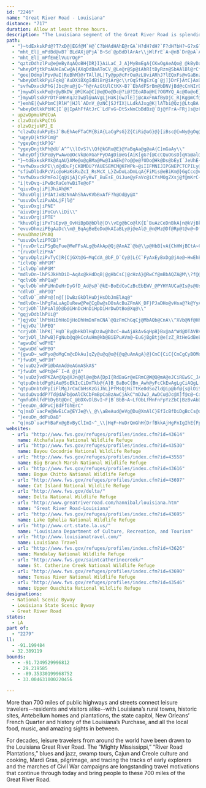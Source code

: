 ```yaml
---
id: "2246"
name: "Great River Road - Louisiana"
distance: "717"
duration: Allow at least three hours.
description: "The Louisiana segment of the Great River Road is splendid for its wildlife, beaches, and historic homes."
path:
  - "}~tdExkskPd@?T?xD@|EGf@M`H@`C?bHAdHAhE@rGA`H?dH?dH?`F?dH?bH?~G?xG?dH?bH?hQ?rBAH?`H?dH?`H?~G?h@?bA?jDB`BPL@fBVj@Nr@Vt@Zl@Vj@^jFdD~FpD|ExCnFdDvFnDxFnD|FrDbGrDdGtDhFbDt@d@xEpCtBnAlFfDjGzDzGbE`HjE`HnEnBnAXNrEtCtFjDbHjE~GfEbHjEv@d@r@d@pD|BxCfB`DpBhDrBpEnCtGdErAx@dCnAbDrApDjAdBd@`Dx@fC^TBxC`@rBNfBHvBD~C?dCG|BMP?pDShDYZGzBc@fEiAd@O~GiCdHmChI}CdHmC|GiCbHmCbHkCdHmCbHmCdHmC~GkCbHkCnEeBbHmCbHkC~B}@|FyBbE}AtBy@`E}A`HiCbHoC`HkCbHmCbHmCdHmCjGaCp@WbHkC`HiCpGaCfF{AxBg@hCc@dD[fDUrBIdCCdGFpDRrG~@dB\\pAZrA\\jA\\bDjAhAb@xAn@x@d@nEzBbHtDbHtD|DrBfAh@zGnD~GrD|GnD`HrDdHtD`HrD|GnD~Az@FBrCxAtGlDlCxAp@ZxGnDhFnCl@Z~GnDzGnD|GpDzGnD`HrDzC~ApDfBhGhD`HnDbHrDbHtDnBdA|BjAbHrDbHrDfHvDbHrDZNnAf@n@V`AT|@Rj@Fn@FdAF~A?dHUdHWbHYbHWfHWdHWdHYdHWdHWbHWdHUbHW~@Et@EdHU~@EvFMbH?nF?tCClFc@pCe@`oA_UhCWtCD|CX|@VnVdHr@TdxCdy@zLxC|uC`h@vw@~Mh~Brb@`Hx@xEPh}DsArvD}@fUSz`@GzGX`Ev@nEhAfuGrpBpsBzn@nE`D~AfBz@xAzExJ`k@bmA|DdGbCfC`BlArCbBzS|KdbCloAjC`BbBvAdAfAhAxA|AfCvr@rwAdWl`@pc@bp@fLrQlBtBfD~BlYhOzClBt}EjgCtu@v`@fJfFxJzE|w@ta@jf@xWf\\tPtDxBjD~B|BzBzE`Gp_@xg@pApBxFhKbnAfqCpZns@jGfNpSxb@hv@|dBpMrXfw@ntAhJzOlDxG|NdWtfEpnHhApBf@tBrB|FnE_BjD_AzAYjDWp@UnA?vVz@~fBjDtIXxjAlBtKTpFZxHz@nFlA`ErAjHpCvS`JlUpJhKhE|EpBrU|JxBz@d@D`@Pdb@hQvH`CrFdAfGr@lWd@riBlB~EJb@JfBEf@KlEyDpEmFfG{GdCaDd@kAtPcy@|Kuj@hAwEdBcFfZst@lAoD|EaLfDgFhV{YjDuDdXs[`C_DnQgTtd@wl@rBeDtEmJrDsIpLyVtAsDfBsGdGeY`Pyr@x@sDx@oFt@gJGk@zAcOf@gIp@oH|F{s@dEwb@rCm^|@cJ`AkHbCuMpSy_APSlAeFp@qB|AoC"
  - "mht_El|_mPdBd@vB?`BLdAXj@PjA`B~Sd`@pBdDlArAr\\jWlFrE`A~@nB`Dr@pA`AtC`@|Aj@`DtEr^pLveArD|YfAzH~DpUJdA?tHO~[J~Hd@vSj@xHlEng@VjCx@dErSr~@hBxGxHjUrGzSdBzMhCnOj@xBdIvOtF~JrGlKhF|HhAjA~X`Q`IpE`Bd@bYd@hAAbCc@z`@oKtEgAdCWnkBxDn|@~B`BRl@X|sEhhD|wErjD^b@Vr@`AlE\\n@~@x@~GlE~HjEvHfDjGxB|GtBpKhCrCf@xIlAjIx@vbJlc@`Eb@vKrBbItCxLrGjyBb}Abj@v_@tDtCvS|NvpCjnBz@dAjChJpA~AjPrOVr@lBhMPl@~TtSzCfDrBrAr\\x[jSlRtClAhB\\bZ`BhjA~FzGRlE_@tS_FxRaEbBq@xB_Bx@{@tYgf@xOcWdAeAxeA}|@lw@go@hEuF^Wp@Mps@jB`MhDj@HR@n[dA|EjAjBdAl@FlFc@dABzCr@zI@nEMbE[z@?`E^pAO`FcA~MwBnEmA|AYbCSdASdIsCrVwGvAy@xBgDl@Yr]mElC_AfAGd@Fl@V|AdBdAxApPlSjPlNzEjCpE`EtA`A~LxFtBp@vDl@`B`@|An@rCzAhDx@rMxBhL`CvHd@`X`FzAPtB?fGS|HKr]qBvIaAlIqB~NwExJkCpB{@jZuRhAWnIg@`Fk@pA_@ts@q\\hAs@|AsAn[y\\nAy@bBo@lBYhCD`_@fItD?dB_@zAo@xAoAtAiBXq@|Ki^zBeNxAgExl@ekAjCyFvN_YjHoUxAuCbD_EbCmBxCqAlCu@bBUdDIhCFrBXnCr@f\\~J`BThBB~AQ|Ae@nBkA`BgBn@mApVo{@hAuCz@sAxAyA|A_AzBq@bCGzCRtAj@lBxAbf@`i@jCpBnHtE`BpA~AfBjCrFrBrCfi@jl@bThRhApAbB`Cpg@hcA|BtDlFtHhBxC`J~RzJjR`A~Cje@zzBhBnKh@zEVxENfJs@|{@c@tFa@xC}FbXItAD~ABl@f@xBh@pAlAdBph@hl@zz@daAfg@rj@fMhOjBfC`BpClEfJxAzExr@dpCz@`CpAxB|@dAvBdBvBtApB~@pBr@rBf@lBXzCNzBIlC[xOgDrGeBzf@cOdDq@hAGbC?zHXrAL`S~HnDt@|Fv@rBDpBI`He@pVuCdARb@d@|KiM~@sAhRwa@dAmDhAeGjEsZpA{Kj@kHTcA`AwBlBmBhAm@pAe@`BS`FWnC^lN[rDk@bDw@fmGumBtEmBpJyGnE{BdIeBdU{CjKeCj\\gKnJqDzEwBhIkEt_DqhBt_DaiBhMkGxUgJlKgFxfBkcAfb@qU|u@gc@pKsGzrByjAnJiGfOuL`JwGvWiOtPcJzW}Ofs@oa@xB_BrBcBtE}EbBsBxEcInByEzB{Gv@_DbBmJ`Fam@zXenDmFyA{_AyRiA_@aAo@q@u@eAkCgTex@oGk[kDyNUuASaEFoBP{ApAgG`CwO\\qDR{GGaLNsD~B_WWuYNeEdAwFV_EBgBWsOt@kSRsJFwVdAoq@KqBa@cDKcBW}NJ_BpAaJFeASkBgCeMK_BFeBRyAlDqORwBoBcn@aGso@SuAu@}CgXa_AUwAHyAt@gAjB}@Cg@}Aw@y@aAw@mBSgBNaY]oMiCun@i@eC[g@}@eAcIaC{CmAq@_@aA_Au@qAyNg\\ka@qk@aEkLeAiC}@oA"
  - "mht_El|_mPfEmElVuUrOgP"
  - "qztzDdhzlPu@e@eByAqAQoBH{DR}I}AiLaC_J_A}MyBmEgA{CKwOgAeAQo@_@kByDa@a@k@W}c@aEq@Y_@g@}@sBqEaNaBqGq^}hA_@ZaRrIyAz@{ApAiAvAgCtEqJaLaEsFc@Y_@Eu@P"
  - "wheyDfjtkPoAUeEaCw@A{AXqDdBaAToCV_@Le@r@Sp@iAhR[tByRzn@SbAAlBl@rCfZpv@hk@`{BpCbH`Qp`@vIhT~Hbp@HrAY~Jo@va@q@vPOjAmJxf@mAlEy@tBoOhXgDfEqRtRyCfCuXnNwDxAsGzA}WdGuBJ{Hk@iOaBkAy@eFqGaAu@c@KqIWsENm@Q}DmH_@[m@K_DQiM?qJx@gBSkDkAmBSaE\\iEn@yCJeKw@a^sBsDsAsBg@{DKgCaBwCsAmDgCqAq@eCCoA[yMaJiC{BaHeF_AyAcAsCc@q@}@m@c@EoO~@eK^cArA_@lAkEbeA]~EiQbn@kLtg@}BxKOzAq@`P_@lCq@rCm@~@}ArA{\\bReDjAcMxAkCj@yC`@uPrAcRx@uG{@gCk@mGs@mh@sHeNyBuQuBeSmDkNcBuPmHmD[eBs@gk@_J_SiEoWeEyPyB{LsDiASo@@y@JkBpA_c@f^}b@v]mBbCc]ds@{LvUtLrB`Dp@ZPt@fAjBtG`@x@p@l@jXrO~BxAzKtJxQfOpAd@rDFh@J`Aj@hKtKvElFb`@|e@`[dk@xHnPv@lAnE~DzQlNvFnI|ArArGfC~GrDl@PpIfAlA\\xJjHhIdH|DfFtEnIbDxKhAzFlEvXt@zGb@xIl@jYn@tk@OlDmAdMCbMWnRKrBmAzRkBdVcCr_@O|Am@dD_EhOHPLLJDkBtByEtKiF`L{ClHmQxf@qFhPcBrFu@fE_@jDo@nKuBpRmB`NmEpY_@rD?fEVrFGxB_@zCmFzSgQnx@gB`FeCnFmKbQuErFuIlIiFpDwGbDyNrGcTjImDz@yJ~AsSfBkRvBoRlAiDE{NaCqFyAuByAqDwDoA{@mYeH{L_EyCmAyMgEeE_CkCiBsGeGiJoH}JsHwKyKaGcIyPoRsH_IkLwKcIoJiDeF_K{TgP__@yIqTuAyEi@eCsCeO}J}WaAaDy@kDs@sEmBaPiDaO[oDEyBWgGyAqU]mHFiQ_@y^BqCbCwS|@gJp@{EhAwErImWfBgGb@kAjByHpIeWxFoRdEaMxD}M~@cEt@aEd@gG`AsG^iBlAgEX}BrAwSd@{OCoEOyHi@aPo@wIsBoO_EsPoB_HuAcDuLiVy@_Cc@mDkGX}AY}@_@iFiEcCuAwCaAqIeBmAi@{@w@qBgDcBwAmBi@yE}@y@?epA~IkDH{OvCiWhFkG|Acm@bTor@|YiVpSmo@pbAoA`CcArCuNxd@WlAK|A}@jXBfB`@vDlCvP?~Ac@~@"
  - "goe|DdmplPpv@aI|ReBhM}@rTAll@L|Ty@pp@cFrOu@zLUviARhJ?lEQxFs@vGaBnz@kZxSeIjEoA`HcBpEm@vFS~GRhF~@xIlCd[fO|MnHpDxArDfA|F|@|DP`h@OhFd@dGrAzDhAvDbBrG~DrC`CtI`JvStS|KtLxGrGh[h\\nDhDlDlCpHlDxoAhe@|KtFlKbHzHrGnEpEfMbNb[d^fIlLhAnAvBdB`Bv@xAd@`If@zUrBjLp@dAWlV~BbHnA`NjDfDXjDJrAEpWgE|DSdCFdFp@hXhHpFx@~FLhJUrLMrBFtCR~I~CpALlAAfBSlq@sMzDgAdEwB`m@o`@ZIjFmDjBaB`FsF"
  - "wbeyDdlkkPyLFqk@`AuDXiBXgIdBiBr@iAr@c\\rOqSfKgEzCg`@j]}DrF}AtC}AxDe@dB{@fFe@nDe@vGUlDOnJ^`a@FfMMlA}@bCo@z@kAr@oA^eHrA}IfEeKpFaHrEqc@|T}KbEob@dTk~BxaAiIrC{KtEkhP`bHgMrFgf@nY_ExB{Al@iE`AenFvh@uF`@ej@zF_|AbO_C\\qBf@cBv@}A~@uAfAoCfDsBfEm@jBiAzHk@rF_Hju@_AvEcBxE_BzCiA~AiD~CsC|AG?m\\`RsBlAyDxCuErFyL|RsB~EqArFsInf@u@rDaClGsAlCmBdCqEnEmOzLsBnCcBhDkQpe@mMj^u@`Bei@bxAkB~Gg@lCY`DuGveAeBjWYbIOzKJb@CdDOvBqAbHyA`EaAxAkG`H"
  - "svfwDxvckPhG|Jbc@nu@jQ~^h@rAzGtUlCtKX~B?`EbAdFSrBm@bDNVjBd@cCnNIrDQ`BaD`M_C`HmK|XYd@cIrIi_@j_@yFvDoBbBsJ|Mq@x@y@j@mVfKaAX{WnAcC_@}DaBcA[aAKwGLgCG}m@yBgAIaAS}@a@eBsAe]_[yYia@y@s@eBy@mIyB_Ae@oMcN{VuXqAiCq@wCq@qJOqA_@eA{IiPoD{Fq@y@y@k@gCs@}@e@s@w@uRmXi@cASiAGeDIm@o@eBoLuOeEoLaGsKeCoDoYq[yIaH{K{HgHcG{CwBuD}BaAYgAKgADeCl@aCbAy@j@iBlBaa@ti@gJ`PwWrh@qAtCgKde@[~CeGdeAgE~UuDbRGv@RzDTlAz@pC`@hCt@fh@?p@M~@eAlCW~@[dBGjAZ|XlAbs@FtH\\fPBnFFda@OjU{A`Wg@zDaEpQo@nAsCrDqAhDwG~\\g@dBqFzOoLjX{B~DoHzKCP@LBLFLj@x@rBhD"
  - "}mywDlsxkPe@r@yBkDW_@M]Ka@C]@e@De@Dc@?i@?IEoADa@H[?OGMYQ_Ac@Oa@oE}gAsC{F]e@cAi@SDWJYNKHMD[AMCqAu@"
  - "}mywDlsxkPrDtFoHnKqJzIw@l@uAVgLjHaK|GwJlE]j@cAxFmAfByDjC_R|Kg@mCf@sEsAe@oCM{@aC{D]eJmAw@D{C`AmDr@uG\\{@CkCu@i]sNm@g@u@gA{FuK}]gm@i@cBo@gGaA{BmEgF_BkAu@_@sB_@u@GqBF_Dx@iQjHsq@~WyAp@cAz@eBdCq@`Cu@fJi@|ByOtf@mBnEuZ~g@_CvBsW~Q{Bv@yQ~Cqc@nDoWm@wQ_C_MgBwAe@cc@cVaZoOqPsHiLuFiY}TyMmOyQaKiNoLqN{IgDiE{BuBmWeOiMeKeKqGaAw@{DsEmGuEgGyFsQ}M_JwFeG{CsAe@qUb{@{k@_`@sAgAsD}D_CiBcd@wZcDqAgCm@_QqBmGo@cCEqBHeCd@kOdF{@LuDX{GJGeA~BMa@wVUoSgWdAgD@aDUcDo@SHGTTjN}cArC[aNoBq@{Ce@eJk@_ZmAmImBqMgAcEEq^r@gFd@gq@jAcCn@iJrDiAJeAG{KsE}A]sYb@y@XmBxDm@z@k@^{Af@kC\\oFKaFR_Gg@"
  - "}emhE|{wkPbmC|RlH^|HJl`ADnV_@zNC|SJfIX|LLdkAJxg@K|lATbi@Qzj@LtqBA|HK~Ok@bGGdx@Fdh@G|Ge@`GaA|DiAnCsAno@k`@x@a@rCk@xBGxAL|A^~Av@lDnCzKhJdBpAlBjAdI~ChEnAlCl@pFp@hHBrXeAzD]rCa@jDs@~FeBfZuJbQqH~C}AdBoAjJcI~JyJhGaFzCoCtCqDbFyHjHcJpBuCpAsC|C_K`IuS|FeSr@}C|BeS~A_I~BuJ~@uIzG}b@|FoOzKm_@rBoGpGeQhBmEnSbGbQnEt`@nLfFpAtOtL|ChCbCt@~ALxCKjFsAtAWpJAjnDfCpyApAjfC`Bza@j@ncDlBbHPz@@pBFh@?d@@rE`@`\\zFfCPz@ErBYnLqDdB_@rCSvC?laAdA|f@RbOPh}BzAhf@d@xs@f@H?dHHbHDvDBdHH~B@z@BxGDbHFdHD|GFdHFfA@tB@`HDbHFzGDbHF`HF~GD|FD`GFvGDnGD`HDbC@pGFtGD|GFzGF|GD~GFv@@bHAT?H?jCGnCId@Cx@EbHg@\\C|AOTCjC]PADA|@Oj@It@KXG|AWbB[z@UrFoAdHiBbHiBdHiBdHiBrEmAxGeB`HiBdHkB~GgBpCu@vGiBnB_@nAQbAKhAGd@AxEEn@Cx@Gn@GpAYvGqBXGr@[LOLUfDoB`DkBhB_AXMr@Wz@[j@Q~Aa@dH{AvBg@bHiBxGgBbHiB`Co@t@SzGeB`HgBjCq@|GgB`HgBbCo@phEmhAd[uHvvBoj@zFeA`K_C`j@qNjB]rEY~DJnCXjCj@~CfAjDjBzEbE~c@bc@pGzFxgAreA~{@vy@jDrCld@|UvInE@FpE`E~@fAvAdCFJtA~AZZXT\\Tf@Z^Tx@f@nBfA~I~ElGzCpZfPpD~Br@\\v@`@d@\\rDlBjDnBzDdBTL`@b@DF`DlHfB`EtC`GdArB|AzBvB~BrC`EjDvFl@nAx@hAXR~@@`HJpBBrBBjEBn@AtGBd@@dBCpCAR?^?hD@hGA"
  - "wbeyDdlkkPbHC|I`@|IpAhFfAtJrC`LdFvG~DtSxNnCbBdBz@`Bj@fFrA~FRj]s@zCJbD^vLrCpDZxCJdY_AnPYt\\_AzEa@lJmBnDe@tBJhATf@P|@x@|AxB|@rC`BrHp@fI`@t]S~@Uj@gAdBUb@GVEVFx@FPDfEPhPFTDhDOn@EPKVOLILITER?RFPFVHNH\\@XCj@Gl@Mb@On@ABKf@CX@^D\\H`@Jz@Ft@TDZPl@b@dFStKURbN_JRp@xG|UzAbGNjQc@jE_@T@pA?tACnDA`@?`@Ar@GPEf@KJCpAGnAERAJEFGNMJWDe@IWCoDfUYf@MfCsCl@_@n@E~KEd}@xCzCE`G}@fCInt@y@dEi@nC{@h@YrEeA|G@RJtDEzCSfDm@tD_BvNiJsLh|A~LtErIdCzWvMdIzFvMfKxe@pa@vSpXp`@pd@zCxCf\\jR`GzDfHjF`[dRzC|A`TtGnCv@zCTpKVxLzAfCJ~BS~Ds@~A_@tCeA`CyArKuKx@sA^mA^_Dk@__@q@mIAmCVcLyA{a@o@yLLwYe@sDuMus@g@aG?gYpBcoAnBwSrCg^`@{CtD}KxKwZ^sC|@{M\\_DR{@pTsx@bKqYfBaDr@y@tM}ShAkAZSx@QrBA`AKbAY~@e@~KiIjPyIzAeAz@_Bp@gBfAeAfSsE|]jAbAJlR`HbI~DlFxBxAhAjTh[fR~e@GP?r@RrD`GrYTpANzCSpCeA|GUxEgA|u@RtLk@|e@MdBuL`z@Gj@?jAdFnf@^bC^zAzCzJlAlJd@~BbDzG^pAzPx}Ah@xDnKtWpEpIpA~AfCvAxBf@vCBlEw@tDaBdQmKdAy@|AkBdNiRn@gAtTqf@"
  - upzwDpmukPdCuA
  - clzwDzdukPqCtG
  - olzwDzjukPJ_E
  - "clzwDzdukPpEsJ`BuEhAeFTaCM{BiA{LaCgPsG}Z{CiRi@aG}@}[iBsc@[wNy@gOq@{PEcRVqQNwCr@}FrGo[xI_^F_Cq@yEOaCFqA`@}Cj@_DnQef@fBuFd\\smAtTmk@zIkSrNoZbHgL`BaC|DyEdOiPrC_CvF_EfGoCvHaCnQsE~I_DjCCp^jBjCp@`HxCv^dWhCdCnDnEpIlJ`BxAhAf@fCh@`B?pBW~@WFvAoBxDOj@?rAv@|N`@rBbJzNvd@hq@`HrJbQbXxH|K|@~@bUvQfb@b`@fBpAtPnH|c@|QzThKv@PlCJlInE`A\\dKp@tMTzBM|PuGdLyEnDkB|BkBfAmArGuMVmA@_Aa@oE{CyP[gAkG{GgBeCiDiHcCmGo@c@qAUm@e@eEoMmAyC_^ao@{GgLaGaHy@sA_AcB"
  - "ugeyD|ktkPCm@"
  - "ygeyDnjtkP]G"
  - "ygeyDnjtkPh@dU`A^^\\lOvS?\\Qf@kGRu@E}@YaBqAa@g@aA{C]mGaAy\\"
  - "wheyDfjtkPe@yPwAwo@OcVk@oXGaFPyDAgDi@eG{AiK[gG?{@CcCQuOGsD]qVa@al@x@oNZsAZs@r@cArCsAhHiALG"
  - "}~tdExkskPAk@AqAU}AMe@o@gBMa@Mw@IaAEk@?o@@e@?UDo@Hk@Ds@bEyI`JeUhE{LlCmIvD}MxC{Lh_@ccBfDoP|d@}uBdH}Y~b@gpBfEcRbHaXvEiOnFmOp}Ac|D`[qv@dK{WxDmM`BcGjAuFlCsNn@_FnAqLj\\}sD~Duf@zC_]fOu~Al@aMpF_v@dAyLzYk_E^aRAsFOiGaDeh@}C_a@i@_K_@_RK_NJuLXqIt@sLlA{LfByL~B{LlE_Qv@mCpDgJrSwf@"
  - "svfwDxvckPE\\d@dDuFjCKBMDU?YAUESEMCM@KFWPk~@iIIFMNIJIPGNEPCTCPILy@n@E|B@\\"
  - "sfiwDlbdkPcVic@oHaKsRuZcI_RsMcX_L}ZwDoLaDmLqA{FiMis@eBiKm@}GgCcc@c@eI?gABsCx@uTfAeSPcBr@yEd@}CDa@BIDg@BcA?o@As@EaAi@yH?kA?a@FoCRyHHoCHkDJgBr@kM^mGRsCJgAP{AjC{Np@mBn\\ov@|Wgm@fCoEtS}TnNoQtGgJfBuChEsEjCmBpFwC~e@kTph@_`@zQeNlMiKxPcMvHwDhPgHjKgFhAs@jEmDtPoRdA_AhAs@`Aa@dAQtBMvO`@pDMjPsBhAEv@@~AVvKzCjLjA|EVl_@?hETbCv@xAx@|_@|VlTbOzDrDzb@`f@fBbBzA`AnBj@tCPvDK`B]~By@hAo@lAiAfGiH`AaBf@cAt@iCb@eDl@}UdB}Q^yR?iGOaJVmDdDc[v@gFfH}u@nM}bAzDk]PyCGcCuAsUm@yBeBsBsBeAeAM_CDmK~@gEJoWeAoI?sBSiU_E_IyAkBk@uBaAqA{@{@]cD[w@UgFaDsF{DeB_DmFcLiAkBu@gA}L_OeA{BUeB@yYYeE?mAl@yEvAoSZ_CbBkJ|A_IfB{Fb@eAtBwEJYLe@Dc@@QAMEo@|@Sj@O~AmAtEsGv@aBx@kCt@mA~MyMpA{@nImElZsPpBu@nG_BhEgC~BeA`GqA|HuAxVqA`Q_Dt_@{E`T_EzBMfD^rCKpOuB"
  - "svfwDxvckPmFoJ{q@ijA}CyFyKwT_BuEsE_OiJue@yFaVc@iCYsMOgZXsj@f@mKrC{d@l@yM|Cqb@PgHDyWPeJVqEv@kCrC{HvBaFzCqGrGuLnN_VtEgHxJ_NbJgLjL_NpK_NtO}OrBkBhIgGd^y[fAq@dXuMft@{g@t[sLhCa@n@FpAp@~C~D~HvLpI`RjSvT|AlBnJzQ~AjCxBbCpFrDtIxLlEhEbCrClExGpV`T|P`KfBtAhD`E`Aj@~L~Elc@pKhBJxTBvAn@b@v@^lAfNnl@`JeSxA{Dt@iCfDqOdZuzAxOk|@~EwZbDaPlDcUlB}Sh@sDp@yCnIkWwIm@eIQgDkAsJmFaAmAm@yBGs@HuBZkAxAgDtDmL@_@jDiK`F_MvB{`@^}AhAaBNm@lFyg@x@mNx@oGZ{Dx@}USkAe@mAKs@ReLKoHg@qE_BeKcEsKwAeGg@sAiAyBoC}DaMyNk@{B_BuKm@qAw@q@q\\eLwA]}AMuCRwHfCmB\\ou@fCeCY}Ak@mQ{JiAy@k@q@m@iAcD{NUcAKiCPqB|EiVv@mCdAmB|NiOdCkB|R}LhKaFdC_AbVqEvM_Bv\\iDxRyAlWwC|_@eI"
  - "i|tvDvq~iPwBcRaCeYwBiTe@oF"
  - "qiuvDxg|iP|JhiAh@K"
  - "khuvDlg|iPdAtJxBzNnAhShAvKVbBxAfF?h@Od@y@X"
  - "usuvDvlziPvAbLjF|l@"
  - "qiuvDxg|iPNE"
  - "aiuvDrg|iPoCu\\iDi\\"
  - "aiuvDrg|iPTE"
  - "khuvDlg|iPxTsEpv@_OvHiBpB@bDl@|D\\vEg@bCo@lK{E`BuAzCeDnBkA|n@kVjBkA`A_AnPsThNgUhEcIp@yBxMun@hC{V?sDWqCgB}NaAuFeEs^UyFEsNo@qJEcBxDmi@MiC_@kCGyAT_C|AoJ|IoYx@aCd@aA`AqAn@g@bQkLdB_AnI}C`IwAbJmBlZoHtOgF~GwAbO{BdY_Ffj@{IjDYdD^`C`A|GrDnBd@rCDbMm@|De@tEqA~BaAhImF~CaBpFw@vOyAjg@oFh[qBnFLjLyBfHiE~GwCrIuCjW{J`MyDpAk@~Q}MfB_BbCyDlMm`@b@}BT{AFsDOmJMsCKgAi@kBe@_AqJoOsGeUw@kBy@gAqb@qd@gA{AmNiVkSw\\uD{FyC{D{JeLi@a@aB]mESwBg@}@k@aFcGgE_GkC_H{EuKs@gAoE{Dm@y@oHgOc@q@kCyAy@oA}AqDOmIBoIZoJWsLGk@{AsBWi@s@aPYgLlAwV`AmLbD_]dEi\\~C_Y_@sEFaBj@aG|@sFgDaQoC}ReNi`@c@iBaAeJ[{AaKcTMeA\\mEO_AsL}WeGaMyUcp@kImQsAoCqHyMaAg@kBKu@Sk@e@qJwOcSiWmG}KcLiRuGwJwBaEaPwXu@sBu@{DcBeEuPs[qEkGaAgBsBkG"
  - "evuvDhmziPEgAaDc\\m@_BqAgBeEeDo@kAIaBLy@j@eAl@_@n@Mz@Df@Rp@t@v@~DfArIhE~`@??"
  - evuvDhmziPnAQ
  - "usuvDvlziPTCB?"
  - "{ruvDrlziPSgBqFue@MeFFsALg@bAkAp@Qj@AnAZ`@b@\\p@HbB[vA{ChHWjBCtA~Cb^"
  - "{ruvDrlziPHA"
  - "qruvDplziPvTyC|R{CjGXt@G~MqCdA_@bF_D`Cy@|L{C`FyAxEyBxDg@jAe@~HwEhBsAjUmTjCqCpAsBpAmCvRgc@fCqCRg@^_AhA_FtAuLX_ERiHN_JF_Rs@eHu@wR_Dsa@}@oXJgClAiLbDePhDaKdCcGd@yCZy@xSc^VaAFw@]uFF_@\\e@`T}RtNaM~FmIpAs@trAm`@h|@sK~ES~B?do@_Fpt@oLtKsAlRm@hMs@fH}@|UiAzMwAzSmDjBs@lAy@z@yAfC_JrBiFl@wEFsAqAeKe@_Bk@qA}CuF}E{LkC_FmAqByM_QSeAIsALgEKeAaAeB{Zyb@wImLoTqV{EmDs@{@wYki@o@_AcF{EuAaCg@qB_AiXiC_Sm@qAiEmCq@sAOq@_D_t@u@qbAwCuUKuCf@c~@PaFxF{RJeCeA}JFiBrKad@FaAMyBm@gBgPo[mNqYaDmHeAkBkC{CcEaG_LuTeOcYyKeRuXyg@yQ_\\ui@i_AeEiIuMsY"
  - "iclvDp`mhPGM"
  - "iclvDp`mhPGM"
  - "mdlvDn~lhPSJkHhDiD~AqAx@kHdDqB|@gHbCsC|@cHzA}@RwCf@mBbAQZA@M\\?f@@LD^b@nA^Lx@`@bA^f@Hh@@PCNE^OxE}EpC{BlEeCjE_Cz@_@hHwDpDkBjHsDzC{A"
  - "qclvDb`mhPQa@"
  - "qclvDb`mhPiHnDeHrDyGfD_Ad@s@`@kE~BoEdCoCzBcEbEWV_@PYHYAUCa@Is@s@Us@Ak@Bk@^s@`@]`B}@DALEhDm@~Bg@bHqCxEoBfHgD`Bw@pAw@fHgDhD_BXO"
  - "cdlvD`_mhPIQ"
  - "cdlvD`_mhPn@[n@[|DwBzGkDlHuDjHsDbJmElAq@"
  - "mdlvDn~lhPgFaLuAgDuRew@Pe@IgBw@sDOsAcBuZFmAK_DF}PJaDHo@vHsa@?k@YyAl@gEVuJd@gDt@sBnAsBbFgHbGoJhOaQnQiRhHiPrByDb]m_@n@kARw@^gCa@iCaPwWaAiAiAs@mAY}AaAoHgL{JuScG}IcHmQcDaK_@eEQu@mBeDeAmDKy@[gA_@k@_GuQeC}IwCaGeAsDi@_CqBiNgCaS_DiYa@}DSyDiAaO`A{Qd@ih@TwIfAcL`BaInC}\\BaBKkAq@yD?_BxHcd@b@qEhAuHrEeb@XgAv@gBb@uB`Bk[DyBy@ma@iBuNgEkY]mAoEeJaT{e@cAsCcFuOiG{RmAiFmEka@GgAm@oZJcMp@yb@|@_FBg@eH{NUm@j@YhAe@rB{@pB}@nBcAfAg@dBaAjGeDvBkBhB_BvPyMz@qBl@sJ~BwIl@yA^]jKGpFEvCCt@Av@Ex@Ip@K^Kp@Sh@W~e@q]nMyIr@B~G|EzCjAhBXzI^~DJdGLrDJhHRvCHf@@dADfHPjEL\\?tSf@lb@dD~@KhAk@`JqJdA_@rB]dIo@|CDjETd@BjFZd@BtCN`@@ZC^IXKf@YRQNOVa@JWL_@lAmEn@iEx@kDpCsJh@_Bv@sAz@uCn@yCtBaMFy@Aq@UmAe@aAkFsEuB_AmA]y@IkFc@}Fi@gHm@uAKgGm@eGy@}Gy@}ASwAQcH{@sNaBsBa@{QsNmB_BqBaBwCiC{@s@_@YuFqE}DeDaBwAmC}BiAgAwCwC_HwFoFoEmHeG}AoAuAiAq@m@q@i@kAaA}GwFoDwCnVg_@ph@kw@rHgKzk@e|@fKsNzYhHfGxAh@Ll@NlAZz@PNDvBh@dAVh@HtCv@tEhAbBb@rAZxG~AnBd@RF^J`@JhCp@dCh@`@JvCt@bCh@^L`ATvFrAjAXxAb@^eBr@sCLs@Lu@VaBZqAZ_A|@{Ad@u@Pk@j@qCZgBLSDUXy@nDyHhJiN~AyHn@aBnIcP~AuBb@_@`@WVOrAi@tAi@h@[d@Y`AcAxAcBj@o@LM~IqJbBwAdBq@nWaIzCiA`By@Z]hEsBtAExU\\`PQrO[dRiA|PiBfk@mHbBcAjAoAp@iAxAuGlOcj@dEiQzJqZ\\_@lB_GbI{T?Kl@gBpBiGrFcRfU{aAxJg}@TqC?mBSgHa@mCGsA?kCZgFLiGq@aP}@oFiBgJcCeIcPy[cKiRcEsFcFmFo@]gCs@wA{@sl@sl@mByA{JaGmE_E}M}RiCeD_R_XyAsAmEqC{BiCuLiQg@_AyBmGiM}_@aJq[eBuG{@iIc@cAwBoAy@y@k@eA]qAoAk]k@qTA_DHoHXkKh@oNR{BrOapAl@wDHKDShBqNbC}OjCaT~ByIxA{En@{A`Qe]hT}c@rEuI^g@lC_BlPsL~i@m\\~CeBxAYxIk@v~@mFjDmApAmA|@qAnDuGt@wBVoBhCee@@sCWkCwF_ZeBiDuF_IeAyAAEACAC?E?C?E?GFO~CcEnBkCDKBIB_@GYwAkBhHmJ_BaCaTg[kGyH{FsKKe@eFiJkMcQmCaDwDyGcS{TwHiKqG_IsBoB{DyCqAsAkEeH{B{FmAqDuDkPuAoIg@mEuAeFsAoIGqAE{EhBqWhGaSdD{Pv@uCbDsHhAgArCmBxAs@lBw@pDa@r@W`AyAfD{DrAWdOs@zc@_DdEiGbSqW|IkMzIuN~Vm`@tFsJpD{IvTom@d@sB@kEkDsdAe@aEsBmJcEqOkBkFuIqQiJoS_OwWyAwBaBsBqd@e[_C_BCq@KWMSOMWI^qC"
  - "crjvDh`lhPoAl@}@b@iHnDcHnDiHpDiHrDwDtBo@Xq@\\"
  - "gqjvDdblhPUi@"
  - "}qjvDz`lhPbHiDhHoDjHoDhHmDnFmCNA`@QzFmChGqCj@MbAQb@CnA\\^XVb@Nf@Hh@?r@Gj@Ob@k@v@_@RYJc@DuQ`A}AHgAHiANsBd@gBr@kHnDkHrDiHnDeDbB"
  - "}qjvDz`lhPEQ"
  - "crjvDh`lhPK[`HqD`By@bHkDlHqDzAw@hDcC~AwAjAkAvGqHpB}Bx@aA^Wd@OTAVBVDVL\\\\Rb@Fd@Ap@Ml@Y`@g@d@g@\\qCbBSVmHpD_HhDgHlDeHlDkHpDcHjDQH"
  - "orjvDl_lhPwB}FgNub@q@kCcAuHm@kb@BiEPuAVm@~EuGjBgBtj@e[zZ_RtHeGdBeBd@c@xCaDtDuDdAsAjC{DxAsBdAsAjAmA`@i@f@u@j@gAzC}JfBeGT_Bb@oHVkFHeAEcBc@wEEy@Cs@HoEM_B}AqJu@yEc@mCM_AIu@M{BFeHEmCIm@WaAaPmc@oA_Dw@sAyUo[oTaVyDcEcCqCoAqAoBwBy@cA_@g@g@y@cAqBqDcJoCeHgCeGwA{C}@uB[}@a@kAs@qCqA}Ee@iBgBsGoBqHiBaIyCgNOk@Ki@E[Gy@G{@Ay@CqBOoGA{B?eAVkLN_PX_Qb@s[@mA@iA@s@Gs@K_@KWg@aAM[EQGUAYA_@?[DoAToDHaB\\eFb@aEHmALgBJiAHkAJyA`@{EHs@VsCNqAD[Lk@jA_I^wD^o@nAmAb@kA|Eyn@ZgHb@ky@w@e]Ds@|@sFLmCWgI]kD{Kah@yEoQiCwNsDwc@B{AVwA~AaENwAmAuhA@a@BUNe@FOLQPU\\QVKh@El@BlG`@nL~@|NrBra@zHdRzDdAH|FEhHc@`Ga@b@A\\@l@H^H|@Pf@Dt@BhA?n@?hAC`AClDMlMAnBO|FuAd@kAf@gCx@eAxKiG`KcFtIiFlHeFrCy@hE_FlGoH|AmA`Bg@|AKtCq@RMlDoGRWf@It@WZQVYhA_BzAwBl@_ArCgEpByCp@y@bA_APQx@y@|@eA\\g@tF_Il@_AzKcZxG}U`CgK~FeR^cANg@J_@DUBSF_@^aDRmAlEk_@l@oIN{AZaFVwFF_BRwDPgCbA{LVaDdAmM@MDo@@W@e@?u@E_AUyD?_ADcDHaDHsDB_@\\wQL{EBaA@sAFiCFqCBmA@iAN{GFmBBgBJwG?c@ReFBm@NmEJwCBkAV}IVcJFw@PaBt@gGPoANgAn@}Bj@mB|@sCj@sBVw@fAyD`@qAnAuDt@uA`BeC~@sA|A}Br@aAf@e@HGNGn@Wz@Q`E}@xDg@dJw@z\\}DdBWrE_A~@Wp@IvAOPCnH}@`MsCnAMbXtCpPiBfDq@nCS`FM`FiAvCaAbEmDhI{IpDkD~@{@ZS`B_AtBiAjF{CjCgCT[LO~BgChA}@vC{@PGVSRSHMTc@fFoL~FcN`GkNpBeEbBiCxEcIbAqBbEcMnAyDbAwCRo@Ty@n@mBhAgD`@aBd@u@hFaS`GiV?a@zC_Kj@mC|@aHlEyYHqCWuFLkB~Lyl@JoBW{DFkBnGw\\JaBJ{Yt@aFJqMMu\\oA{TZmB|@oCVkBCs@SyCq@uG}Fwc@}@iEq@kAqWw[aYg`@g@e@wLyHyR}Tog@mh@}CsDkCyDeNwTkIcS}@gA{BeBS]i@aB{Nwp@iAkE{AyD{B}KwBsIkB}MiBsNy@cLCmANyHiAk^mAsGKuAJyEhAePpAkMl@yCdEuOfF{M~CyGfMkVhIgNfHgIvKiHpEkChAe@vUqGtGkAtOyGrZaLh^}NbBg@zBQl@QtHyElAa@vCe@tAk@tJ{FlD_EfFmElAo@fC}@hKcKbBmB`B_CrCyFhBgEpAsDd@_ArB{Cd@eA\\yAlBiLVqEj@}DXyKGiLqAoM?k@Jk@vAmBNk@?q@YoDB_ATsAf@sA~B_DVu@RqAGmGo@uIq@eFkBgGc@sDBsBhBe\\FuCSgE}BmRO{Dek@ZyAVcAZwCjCg@EaAm@mAkA{AgCqB_CcCoBkCcE{LiP[YwHwKeCkAmOuMiLoOwFeHke@ui@}DoLe@s@wBeCeAsC}AgC[_A{AsJ_@gD?kARi@h@_A`K_MhAyDb@u@z@m@|@UxJYbMDj`@GfHRdBA~X_@`Xk@dG^jL}@lC\\|@KjHaC|D_AbFwCv@UtLqAv@U|D}B~Bm@|Aw@lB{AzEyBxAYlDQf@Oh@c@fCiD~HmLt@_CvCoNnH_YxDyJvAmEfC{NdEwT|FgQ?}GqAuVOq]m@yAC{GS_@sBkAGYsB}ReEiMoEgQo@gBcAsHmNgp@m@oEFgAd@q@pP{DsCiPiFo]{BwL}AkG}DoK_ImNaE{F}GwMtCeCaF{IkBwDra@wXvHsE"
  - "agwuDd`wdPYE"
  - "agwuDd`wdPBO"
  - "{gwuD~_wdPyo@oMgCm@cDkAu]qZy@u@q@o@{@q@uAmAgA}@}CmC{CiC{CmCgCyBOMoBiBUS}BuBIUWkKy]pAoAqf@Bs@d@sDrV_gBlAaKjHoh@~BgO|Jis@fYggAUoOFe@^k@dp@sc@`CeCxB{Dva@{wAj@yAjCmEt@mB|K_`@bBcEj@qAt@qBBGl@gB`AuBDm@hAmCpI}R~Rsc@lBeF|@mD`@yFYkt@B{IrAi`AL{Dd@eDt@{CxDmHrl@s`AlCyDjHkIbG{Fxn@kp@bGiFtCwAhFqAzQkB`FsAzOaFlEyBzG{Avx@cWhG_BtGe@pWw@xn@{B~DWzB_@zCmA~BgBxJ{KlBsCp@u@^Q`@CbC^xBd@hCpApAnAd@v@hA`D^lD`@`Lz@|PHpFElGTzGpBp[d@nCx@tBfMbSrCtGb@tAz@dDx@dEn@bF^jG@xFKzEQlCUpBk@lDo^pbBcIf]qAdFs@nBaFxKaBnBkBjBaKjHcCrB}AfBaDxEsKpRiAnG{Lb]m@~EOrDBtCt@lBzBxChA~@rGtDdFvCrKnDjy@jOlITpGb@|p@nKbEfB"
  - "}fwuDt_wdP]H"
  - "e|vuDz}vdPi@bAmAd@eAGmASkAS"
  - "}fwuDt_wdPt@eF`I~A_@jA"
  - "e|vuDz}vdPKZAr@Xp@XJn@@l@e@bA{DpI{RdBaGr@eERmC@W@Q@mA@eJCiREwSC_JAcD?}B?qBC}GAuFK_PFqXPgCn@_Dd@mAnCqEbCgBfDsAxB_@~DGdIL`Ov@fHrArBr@pAl@bUjMhBxAp@\\bFtCbAh@zBlAbB|@v@`@tCbB~@f@lCzAtC`BxBrApB|AdBfBdBlCdFrJfJbR@j@hFpLRp@B\\xBvE"
  - "qtpuDnbtdPg@iAe@SoEkIcCiDmTkb@{A}B_BaBoC{Bm_Awh@yFcCkEwAgLgCiAQgL[}BHaC\\mBd@}DfCiAlAwBvCyAzCiAtESbBSrCUnIQfL?VInCQlEG|DAdAArD?l@@lF?nF@dN@lOB`Q?jGBtCA`AChBA`A?x@I|BSdCyAfIW^AHsArEQb@Sb@yEfJ"
  - "qtpuDnbtdPpIiFlMgJrCmCbHsKzGiJhL}PfMsQjNiTtKeOdSoZld@ip@bf@{s@lOiShBmBvG{EdCiC`AcB|IsMlAgCbC_IhB{DnOkVtAeBh\\ef@x@_BrA{ClNqc@r@uAl@y@"
  - "usduDvoddP?Td@dAFb@oAlCkCbFmBpCaBzAwCjAkC^mDJwJ_AwDCu@Jc@X]f@c@~CaI|Y`@p@"
  - "qmfuDhlfdPbDyBt@QnC_@bDXvDlBvI~F|B`BbB~A~LfObLfMnFnFpYzZbC|BzBvAbDrA`kA~_@~Cx@zOxAdDPpFl@vCj@dLxEvHvD`EdB~mCxhAf`@tOhgAda@rHdBzBRtkA~E|FRlEKxCQzG{@|\\{GfCs@jCiAnGoEnEkFnDcHbHiTfDyHhBsBnNmNlNsOtFsF|QuR|DsDzQoRpBgCpHgHtDeCnCsA|D_ArDaBpDmBhDeChLuF~TyJ~FaD|IeEdOuGzRgJjMmFhOuH|UsKvBw@xJuEbx@_YrCy@vEm@lj@u@lO[zC_@bCg@dBe@be@uO~RkHrA_@pE{@dDSrDe@dBG|Eq@fBk@nDkAlg@kTdDsBtXwS|D_EfIiJpPuM|A}A|E{DlAkAjBgCjZ{r@fBuEjDaKxLqY`q@idBjVol@bEoHv`@gm@zAyCfBgF`c@{{ArSqq@hJ{\\`BgHt@oN`EmgA|AyW|@eIzAoHn[_jAbAeCdCgEdd@iq@pVc`@pSe]vAuCt[g{@dUkn@db@qhA"
  - "}eeuDn_ddPvCjBdFfGhErC"
  - "q|msD`uacPe@WwEiCa@EYJe@\\_@\\aBeAud@eVg@Du@XmAlC}EfIcBfDiDgBcCs@oCkAuPoIi@EoXj}@gDrI{CrFwj@dy@kCfEo]lo@gGtJ{OpUeBjDiD`IwCzJm[~oAeD|IgJ|SsClJ{{@lmDkCzMuRdiAeBnHcC|Ge_@dv@ga@by@uBzEiDrJ}BzHwAlGoRbbA_GvY{AhJWfD}Aja@}@`H}@`D}@vBiArByDtEgDfC_DxA_Dx@qU~BoE\\uORsET}YrBcQ|AoZlFid@hMgT`JgH`EqVzOm\\pVuF~C}g@nSub@zT_GlCiXtKaNbGo]lP_RhHyQzIaE~CkMjGoEzDoRtLkLdJ{GzGsD`EmF`JyOtQyK`OaHzIwH|IwHzJaMfNqDlGm@r@yNnMoLzIgElCaQ~HiB^oBRgDEqHm@oLE}Ed@aZY_H_@aC]iRuE}EsBsPoJoBk@mEk@wBs@yWcPwPmJmOyHoUuK{FuBoY{QmMeF{GsBmWcGg[mE{p@gHsD}@sWeOoZuTeR_K}@cAiF_IwBsBqLaKoHaGg[cQgLoJwAi@cEs@_C{A"
  - "}eeuDn_ddPuDaB"
  - "q|msD`uacPhBaFx@gBvByClImI~^_\\|HqF~HuDrQmGhH{DrfBkkAjHgFnIgIhE{FpDgGvCmGbCmHhBmHzGac@zJup@f@mEN_Iw@cRAgDDmCj@yHhAsGbEkQtBaIl@yAjLoOdE_FvI{G|y@ae@rKkHhSeR`HeH`As@l`@}^jImItV}TdDiD~CyCZQvB{BlNsM`EeEbCiCrGiK~GaOfD{FbCkDlImIlC_CTEr@g@lFyF~IkLpJeLz[q]tFoIhEeGlB}ClUe]lNsTnHoJlFgIdCoEr@oBvCcK`A_GjHy{@tCe`@ReAxAwSxG{u@tA}HvAkGxBsGzH}NzCaF|H{HdG_FdEgChD}AhFiBzHyB~d@mKpJeCbJeAvE[f^g@nAB`DIrFo@~A[nDkAnJ_EtI{CvDs@pCWnDIrMUzMArR_@tEYxDa@rHwAnCs@jKyDxFoDvTgMpIsEdJaE~H}Cp^cMlVmJfHaCrBaAxB}AvAuAtBmCdBqDt@gCzTelAbAsD|BgFpDaHpVmc@tBeFz@mChBmHfEwNx@aEXsBZqFZiKh@_GpBwPp@eEdAgE`Rik@|AeGd@sCzFgi@VgDj@{Qt@oGxAwFl@}AfDyGxQiS|MiPjEmHdFoKtFsH`TiWfK{MhByChA{CxAmGd@gDtWwcCdAoL^eMQiKsAk_@s@iIaAeHsBaJ{BgHiGuLoBgDwCyDwTiXoC{BgCmAyQgF{DyBsC{C_BoCkWgi@{@mC]iBo@aGD_Gv@cd@XaDp@{Dxb@whAl_@qmAxIoXtF{KtMoUnCaEtTgU`JwIxm@ao@pKgKrIaJt]w]lEuCvk@e]ld@}Wx@m@vDuBzJqGff@c_@bFgEtdA{x@tR_PxVgSd@Mv@DzIfMh@h@r@^lAJx@MjDeB`Ar@`A^x@EpAy@z@gBh@k@p@B`@ZLXNfA?vAL~Bh@`EtChJxClHdClEbEjGhEbGlBvBpNhKtR`LdMrIbZjUbBx@|Bp@Xf@`BxFt@fBvFhLbHdLxFhIvAxAnDdCpg@bUnMnJlAaBz@c@jRI|@LvLlJJf@GXeA`CGb@Zh@hAb@|AjA\\h@b@pAd@F\\SnBmDVSP?dIfGxCzCr@NzEbElB`C"
websites:
  - url: "http://www.fws.gov/refuges/profiles/index.cfm?id=43614"
    name: Atchafalaya National Wildlife Refuge
  - url: "http://www.fws.gov/refuges/profiles/index.cfm?id=43530"
    name: Bayou Cocodrie National Wildlife Refuge
  - url: "http://www.fws.gov/refuges/profiles/index.cfm?id=43558"
    name: Big Branch Marsh National Wildlife Refuge
  - url: "http://www.fws.gov/refuges/profiles/index.cfm?id=43616"
    name: Bogue Chitto National Wildlife Refuge
  - url: "http://www.fws.gov/refuges/profiles/index.cfm?id=43697"
    name: Cat Island National Wildlife Refuge
  - url: "http://www.fws.gov/delta/"
    name: Delta National Wildlife Refuge
  - url: "http://www.greatriverroad.com/hannibal/louisiana.htm"
    name: "Great River Road-Louisiana"
  - url: "http://www.fws.gov/refuges/profiles/index.cfm?id=43695"
    name: Lake Ophelia National Wildlife Refuge
  - url: "http://www.crt.state.la.us/"
    name: "Louisiana Department of Culture, Recreation, and Tourism"
  - url: "http://www.louisianatravel.com/"
    name: Louisiana Travel
  - url: "http://www.fws.gov/refuges/profiles/index.cfm?id=43626"
    name: Mandalay National Wildlife Refuge
  - url: "http://www.fws.gov/saintcatherinecreek/"
    name: St. Catherine Creek National Wildlife Refuge
  - url: "http://www.fws.gov/refuges/profiles/index.cfm?id=43690"
    name: Tensas River National Wildlife Refuge
  - url: "http://www.fws.gov/refuges/profiles/index.cfm?id=43546"
    name: Upper Ouachita National Wildlife Refuge
designations:
  - National Scenic Byway
  - Louisiana State Scenic Byway
  - Great River Road
states:
  - LA
part of:
  - "2279"
ll:
  - -91.199484
  - 32.389119
bounds:
  - - -91.7249529996812
    - 29.219585
  - - -89.35330199968752
    - 33.004631000220456

---
```


More than 700 miles of public highways and streets connect leisure travelers--residents and visitors alike--with Louisiana’s rural towns, historic sites, Antebellum homes and plantations, the state capitol, New Orleans’ French Quarter and history of the Louisiana’s Purchase, and all the local food, music, and amazing sights in between.

For decades, leisure travelers from around the world have been drawn to the Louisiana Great River Road. The “Mighty Mississippi,” “River Road Plantations,” blues and jazz, swamp tours, Cajun and Creole culture and cooking, Mardi Gras, pilgrimage, and tracing the tracks of early explorers and the marches of Civil War campaigns are longstanding travel motivations that continue through today and bring people to these 700 miles of the Great River Road.
